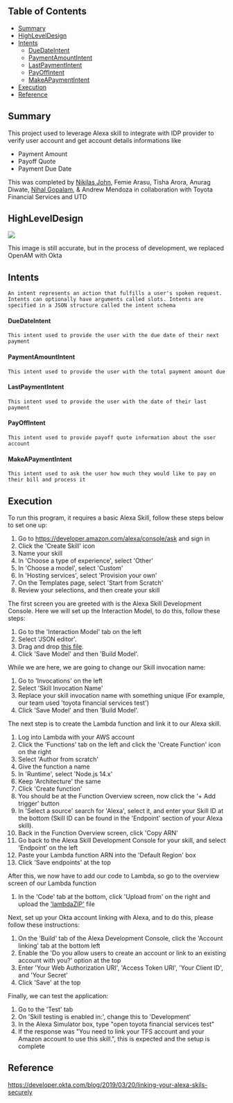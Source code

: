 ## Table of Contents

- [Summary](#summary)
- [HighLevelDesign](#highleveldesign)
- [Intents](#intents)
  * [DueDateIntent](#duedateintent)
  * [PaymentAmountIntent](#PaymentAmountIntent)
  * [LastPaymentIntent](#LastPaymentIntent)
  * [PayOffIntent](#PayOffIntent)
  * [MakeAPaymentIntent](#MakeAPaymentIntent)
- [Execution](#Execution)
- [Reference](#reference)

## Summary

This project used to leverage Alexa skill to integrate with IDP provider to verify user account and get account details informations like
 - Payment Amount
 - Payoff Quote
 - Payment Due Date

This was completed by [Nikilas John](https://www.linkedin.com/in/nikilas-john/), Femie Arasu, Tisha Arora, Anurag Diwate, [Nihal Gopalam](https://www.linkedin.com/in/nihal-gopalam/), & Andrew Mendoza in collaboration with Toyota Financial Services and UTD

## HighLevelDesign

![](https://github.com/raamc21/alexa-ask-accountlinking/blob/main/Alexa-ASK.png)

This image is still accurate, but in the process of development, we replaced OpenAM with Okta

## Intents

``
An intent represents an action that fulfills a user's spoken request. Intents can optionally have arguments called slots. Intents are specified in a JSON structure called the intent schema
``

#### DueDateIntent

``
This intent used to provide the user with the due date of their next payment
``

#### PaymentAmountIntent

``
This intent used to provide the user with the total payment amount due
``

#### LastPaymentIntent

``
This intent used to provide the user with the date of their last payment
``

#### PayOffIntent

``
This intent used to provide payoff quote information about the user account
``

#### MakeAPaymentIntent

``
This intent used to ask the user how much they would like to pay on their bill and process it
``

## Execution

To run this program, it requires a basic Alexa Skill, follow these steps below to set one up:

1. Go to https://developer.amazon.com/alexa/console/ask and sign in
2. Click the 'Create Skill' icon
3. Name your skill
4. In 'Choose a type of experience', select 'Other'
5. In 'Choose a model', select 'Custom'
6. In 'Hosting services', select 'Provision your own'
7. On the Templates page, select 'Start from Scratch'
8. Review your selections, and then create your skill

The first screen you are greeted with is the Alexa Skill Development Console. Here we will set up the Interaction Model, to do this, follow these steps:
1. Go to the 'Interaction Model' tab on the left 
2. Select 'JSON editor'.
3. Drag and drop [this file](interactionModels/custom/en-US.json). 
4. Click 'Save Model' and then 'Build Model'.

While we are here, we are going to change our Skill invocation name:
1. Go to 'Invocations' on the left
2. Select 'Skill Invocation Name'
3. Replace your skill invocation name with something unique (For example, our team used 'toyota financial services test')
4. Click 'Save Model' and then 'Build Model'.

The next step is to create the Lambda function and link it to our Alexa skill.
1. Log into Lambda with your AWS account
2. Click the 'Functions' tab on the left and click the 'Create Function' icon on the right
3. Select 'Author from scratch' 
4. Give the function a name
5. In 'Runtime', select 'Node.js 14.x'
6. Keep 'Architecture' the same
7. Click 'Create function'
8. You should be at the Function Overview screen, now click the '+ Add trigger' button
9. In 'Select a source' search for 'Alexa', select it, and enter your Skill ID at the bottom (Skill ID can be found in the 'Endpoint' section of your Alexa skill).
10. Back in the Function Overview screen, click 'Copy ARN'
11. Go back to the Alexa Skill Development Console for your skill, and select 'Endpoint' on the left
12. Paste your Lambda function ARN into the 'Default Region' box
13. Click 'Save endpoints' at the top

After this, we now have to add our code to Lambda, so go to the overview screen of our Lambda function
1. In the 'Code' tab at the bottom, click 'Upload from' on the right and upload the ['lambdaZIP'](lambdaZIP.zip) file

Next, set up your Okta account linking with Alexa, and to do this, please follow these instructions:
1. On the 'Build' tab of the Alexa Development Console, click the 'Account linking' tab at the bottom left
2. Enable the 'Do you allow users to create an account or link to an existing account with you?' option at the top
3. Enter 'Your Web Authorization URI', 'Access Token URI', 'Your Client ID', and 'Your Secret'
4. Click 'Save' at the top

Finally, we can test the application:
1. Go to the 'Test' tab
2. On 'Skill testing is enabled in:', change this to 'Development'
3. In the Alexa Simulator box, type "open toyota financial services test"
4. If the response was "You need to link your TFS account and your Amazon account to use this skill.", this is expected and the setup is complete

## Reference
https://developer.okta.com/blog/2019/03/20/linking-your-alexa-skils-securely

